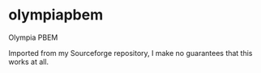 olympiapbem
===========

Olympia PBEM

Imported from my Sourceforge repository, I make no guarantees that this works at all.
